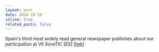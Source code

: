 ```yaml
---
layout: post
date: 2024-10-18
inline: true
related_posts: false
---
```


Spain's third most widely read general newspaper publishes about our participation at VII XoveTIC [ES] [[link]](https://www.lavozdegalicia.es/noticia/coruna/2024/10/18/militares-personas-dependencia-inteligencia-artificial-alidada/0003_202410H18C2991.htm)


